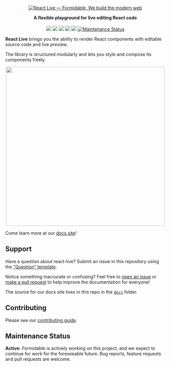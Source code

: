 <p align="center">
  <a href="https://formidable.com/open-source/" target="_blank">
    <img alt="React Live — Formidable, We build the modern web" src="https://raw.githubusercontent.com/FormidableLabs/react-live/master/react-live-Hero.png" />
  </a>
</p>
<p align="center">
<strong>A flexible playground for live editing React code</strong>
<br><br>
<a href="https://npmjs.com/package/react-live"><img src="https://img.shields.io/npm/dm/react-live.svg"></a>
<a href="https://npmjs.com/package/react-live"><img src="https://img.shields.io/npm/v/react-live.svg"></a>
<img src="https://img.badgesize.io/https://unpkg.com/react-live/dist/react-live.min.js?compression=gzip&label=gzip%20size">
<img src="https://img.badgesize.io/https://unpkg.com/react-live/dist/react-live.min.js?label=size">
<img src="https://img.shields.io/badge/module%20formats-umd%2C%20cjs%2C%20esm-green.svg">
<a href="https://github.com/FormidableLabs/react-live#maintenance-status">
  <img alt="Maintenance Status" src="https://img.shields.io/badge/maintenance-active-green.svg" />
</a>
</p>

**React Live** brings you the ability to render React components with editable source code and live preview.

The library is structured modularly and lets you style and compose its components freely.

<p align="center"><img src="https://user-images.githubusercontent.com/17658189/63181897-1d67d380-c049-11e9-9dd2-7da2a3a57f05.gif" width=500></p>

Come learn more at our [docs site](https://formidable-react-live-docs.vercel.app)!

## Support

Have a question about react-live? Submit an issue in this repository using the
["Question" template](https://github.com/FormidableLabs/react-live/issues/new?template=question.md).

Notice something inaccurate or confusing? Feel free to [open an issue](https://github.com/FormidableLabs/react-live/issues/new/choose) or [make a pull request](https://github.com/FormidableLabs/react-live/pulls) to help improve the documentation for everyone!

The source for our docs site lives in this repo in the [`docs`](https://github.com/FormidableLabs/react-live/blob/main/docs) folder.

## Contributing

Please see our [contributing guide](CONTRIBUTING.md).

## Maintenance Status

**Active:** Formidable is actively working on this project, and we expect to continue for work for the foreseeable future. Bug reports, feature requests and pull requests are welcome.
